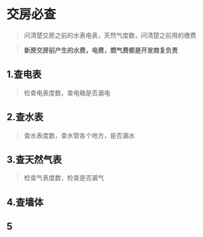 # 交房必查

>问清楚交房之前的水表电表，天然气度数，问清楚之前用的缴费

>**新房交房前产生的水费，电费，燃气费都是开发商复负责**



## 1.查电表

>检查电表度数，查电箱是否漏电


## 2.查水表

>查水表度数，查水管各个地方，是否漏水



## 3.查天然气表

>检查气表度数，检查是否漏气


## 4.查墙体

>


## 5